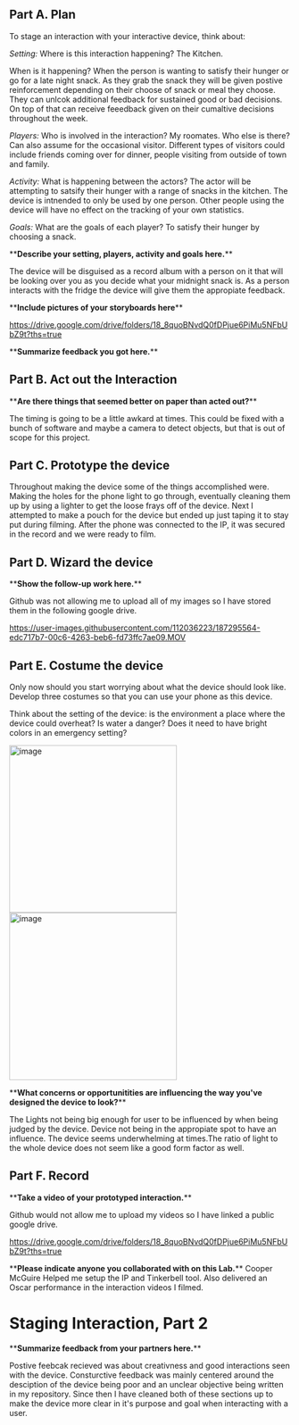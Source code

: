 

## Part A. Plan 

To stage an interaction with your interactive device, think about:

_Setting:_ Where is this interaction happening? The Kitchen.

When is it happening? When the person is wanting to satisfy their hunger or go for a late night snack. As they grab the snack they will be given postive reinforcement depending on their choose of snack or meal they choose. They can unlcok additional feedback for sustained good or bad decisions. On top of that can receive feeedback given on their cumaltive decisions throughout the week.

_Players:_ Who is involved in the interaction? My roomates. Who else is there? Can also assume for the occasional visitor. Different types of visitors could include friends coming over for dinner, people visiting from outside of town and family.

_Activity:_ 
What is happening between the actors? 
The actor will be attempting to satsify their hunger with a range of snacks in the kitchen. The device is intnended to only be used by one person. Other people using the device will have no effect on the tracking of your own statistics.

_Goals:_ 
What are the goals of each player?
To satisfy their hunger by choosing a snack.


\*\***Describe your setting, players, activity and goals here.**\*\*

 The device will be disguised as a record album with a person on it that will be looking over you as you decide what your midnight snack is. As a person interacts with the fridge the device will give them the appropiate feedback.

\*\***Include pictures of your storyboards here**\*\*

https://drive.google.com/drive/folders/18_8quoBNvdQ0fDPjue6PiMu5NFbUbZ9t?ths=true

\*\***Summarize feedback you got here.**\*\*


## Part B. Act out the Interaction


\*\***Are there things that seemed better on paper than acted out?**\*\*

The timing is going to be a little awkard at times. This could be fixed with a bunch of software and maybe a camera to detect objects, but that is out of scope for this project.


## Part C. Prototype the device

Throughout making the device some of the things accomplished were. Making the holes for the phone light to go through, eventually cleaning them up by using a lighter to get the loose frays off of the device. Next I attempted to make a pouch for the device but ended up just taping it to stay put during filming. After the phone was connected to the IP, it was secured in the record and we were ready to film.

## Part D. Wizard the device


\*\***Show the follow-up work here.**\*\*

Github was not allowing me to upload all of my images so I have stored them in the following google drive.

https://user-images.githubusercontent.com/112036223/187295564-edc717b7-00c6-4263-beb6-fd73ffc7ae09.MOV



## Part E. Costume the device

Only now should you start worrying about what the device should look like. Develop three costumes so that you can use your phone as this device.

Think about the setting of the device: is the environment a place where the device could overheat? Is water a danger? Does it need to have bright colors in an emergency setting?

<img width="300" alt="image" src="https://user-images.githubusercontent.com/112036223/187296820-147d99f4-3f7d-4aa1-8edb-66c634b2603c.png">


<img width="300" alt="image" src="https://user-images.githubusercontent.com/112036223/187297480-86a4fbc8-9b1f-402e-9209-ec130999ae16.png">






\*\***What concerns or opportunitities are influencing the way you've designed the device to look?**\*\*

The Lights not being big enough for user to be influenced by when being judged by the device. Device not being in the appropiate spot to have an influence. The device seems underwhelming at times.The ratio of light to the whole device does not seem like a good form factor as well.

## Part F. Record

\*\***Take a video of your prototyped interaction.**\*\*

Github would not allow me to upload my videos so I have linked a public google drive.

https://drive.google.com/drive/folders/18_8quoBNvdQ0fDPjue6PiMu5NFbUbZ9t?ths=true



\*\***Please indicate anyone you collaborated with on this Lab.**\*\*
Cooper McGuire Helped me setup the IP and Tinkerbell tool. Also delivered an Oscar performance in the interaction videos I filmed.


# Staging Interaction, Part 2 

\*\***Summarize feedback from your partners here.**\*\*

Postive feebcak recieved was about creativness and good interactions seen with the device. Consturctive feedback was mainly centered around the desciption of the device being poor and an unclear objective being written in my repository. Since then I have cleaned both of these sections up to make the device more clear in it's purpose and goal when interacting with a user.

